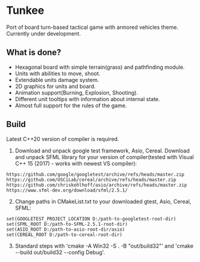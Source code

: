 # Tunkee
Port of board turn-based tactical game with armored vehicles theme.
Currently under development.

## What is done?
+ Hexagonal board with simple terrain(grass) and pathfinding module. 
+ Units with abilities to move, shoot.
+ Extendable units damage system.
+ 2D graphics for units and board.
+ Animation support(Burning, Explosion, Shooting).
+ Different unit tooltips with information about internal state.
+ Almost full support for the rules of the game.

## Build
Latest C++20 version of compiler is required.

1. Download and unpack google test framework, Asio, Cereal.
Download and unpack SFML library for your version of compiler(tested with Visual C++ 15 (2017) - works with newest VS compiler):
```
https://github.com/google/googletest/archive/refs/heads/master.zip
https://github.com/USCiLab/cereal/archive/refs/heads/master.zip
https://github.com/chriskohlhoff/asio/archive/refs/heads/master.zip
https://www.sfml-dev.org/download/sfml/2.5.1/
```

2. Change paths in CMakeList.txt to your downloaded gtest, Asio, Cereal, SFML:

```
set(GOOGLETEST_PROJECT_LOCATION D:/path-to-googletest-root-dir)
set(SFML_ROOT D:/path-to-SFML-2.5.1-root-dir)
set(ASIO_ROOT D:/path-to-asio-root-dir/asio)
set(CEREAL_ROOT D:/path-to-cereal-root-dir)
```

3. Standard steps with 'cmake -A Win32 -S .  -B "out/build32"' and  'cmake --build out/build32 --config Debug'.
